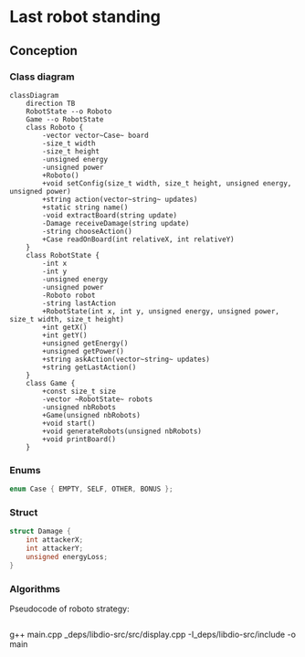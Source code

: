# Last robot standing

## Conception
### Class diagram
```mermaid
classDiagram
	direction TB
	RobotState --o Roboto
	Game --o RobotState
	class Roboto {
		-vector vector~Case~ board
		-size_t width
		-size_t height
		-unsigned energy
		-unsigned power
		+Roboto()
		+void setConfig(size_t width, size_t height, unsigned energy, unsigned power)
		+string action(vector~string~ updates)
		+static string name()
		-void extractBoard(string update)
		-Damage receiveDamage(string update)
		-string chooseAction()
		+Case readOnBoard(int relativeX, int relativeY)
	}
	class RobotState {
		-int x
		-int y
		-unsigned energy
		-unsigned power
		-Roboto robot
		-string lastAction
		+RobotState(int x, int y, unsigned energy, unsigned power, size_t width, size_t height)
		+int getX()
		+int getY()
		+unsigned getEnergy()
		+unsigned getPower()
		+string askAction(vector~string~ updates)
		+string getLastAction()
	}
	class Game {
		+const size_t size
		-vector ~RobotState~ robots
		-unsigned nbRobots
		+Game(unsigned nbRobots)
		+void start()
		+void generateRobots(unsigned nbRobots)
		+void printBoard()
	}

```

### Enums
```cpp
enum Case { EMPTY, SELF, OTHER, BONUS };
```

### Struct
```cpp
struct Damage {
	int attackerX;
	int attackerY;
	unsigned energyLoss;
}
```

### Algorithms
Pseudocode of roboto strategy:
```

```

g++ main.cpp _deps/libdio-src/src/display.cpp -I_deps/libdio-src/include -o main

